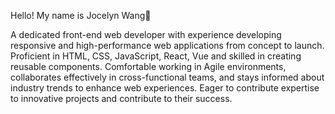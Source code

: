 Hello! My name is Jocelyn Wang👋 

A dedicated front-end web developer with experience developing responsive and high-performance web applications from concept to launch. Proficient in HTML, CSS, JavaScript, React, Vue and skilled in creating reusable components. Comfortable working in Agile environments, collaborates effectively in cross-functional teams, and stays informed about industry trends to enhance web experiences. Eager to contribute expertise to innovative projects and contribute to their success.
